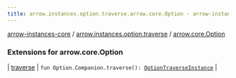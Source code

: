 ```yaml
---
title: arrow.instances.option.traverse.arrow.core.Option - arrow-instances-core
---
```


[arrow-instances-core](../../index.html) / [arrow.instances.option.traverse](../index.html) / [arrow.core.Option](./index.html)

### Extensions for arrow.core.Option

| [traverse](traverse.html) | `fun Option.Companion.traverse(): `[`OptionTraverseInstance`](../../arrow.instances/-option-traverse-instance/index.html) |

